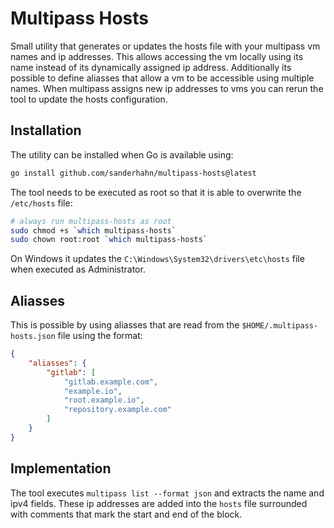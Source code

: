 # Multipass Hosts

Small utility that generates or updates the hosts file with your multipass vm names and ip addresses.
This allows accessing the vm locally using its name instead of its dynamically assigned ip address.
Additionally its possible to define aliasses that allow a vm to be accessible using multiple names.
When multipass assigns new ip addresses to vms you can rerun the tool to update the hosts configuration.

## Installation

The utility can be installed when Go is available using:

```bash
go install github.com/sanderhahn/multipass-hosts@latest
```

The tool needs to be executed as root so that it is able to overwrite the `/etc/hosts` file:

```bash
# always run multipass-hosts as root
sudo chmod +s `which multipass-hosts`
sudo chown root:root `which multipass-hosts`
```

On Windows it updates the `C:\Windows\System32\drivers\etc\hosts` file when executed as Administrator.

## Aliasses

This is possible by using aliasses that are read from the `$HOME/.multipass-hosts.json` file using the format:

```json
{
    "aliasses": {
        "gitlab": [
            "gitlab.example.com",
            "example.io",
            "root.example.io",
            "repository.example.com"
        ]
    }
}
```

## Implementation

The tool executes `multipass list --format json` and extracts the name and ipv4 fields.
These ip addresses are added into the `hosts` file surrounded with comments that mark the start and end of the block.
